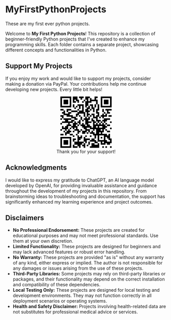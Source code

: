# MyFirstPythonProjects
 These are my first ever python projects.

Welcome to **My First Python Projects**! This repository is a collection of beginner-friendly Python projects that I've created to enhance my programming skills. Each folder contains a separate project, showcasing different concepts and functionalities in Python.

## Support My Projects

If you enjoy my work and would like to support my projects, consider making a donation via PayPal. Your contributions help me continue developing new projects. Every little bit helps!

<p align="center">
    <a href="https://www.paypal.com/donate/?hosted_button_id=NSFMYDYRMWMDY">
        <img src="./QRCode/QRCode.png" alt="Donate via PayPal" />
    </a>
    <br />
    Thank you for your support!
</p>


## Acknowledgments

I would like to express my gratitude to ChatGPT, an AI language model developed by OpenAI, for providing invaluable assistance and guidance throughout the development of my projects in this repository. From brainstorming ideas to troubleshooting and documentation, the support has significantly enhanced my learning experience and project outcomes.

## Disclaimers
- **No Professional Endorsement:** These projects are created for educational purposes and may not meet professional standards. Use them at your own discretion.
- **Limited Functionality:** These projects are designed for beginners and may lack advanced features or robust error handling.
- **No Warranty:** These projects are provided "as is" without any warranty of any kind, either express or implied. The author is not responsible for any damages or issues arising from the use of these projects.
- **Third-Party Libraries:** Some projects may rely on third-party libraries or packages, and their functionality may depend on the correct installation and compatibility of these dependencies.
- **Local Testing Only:** These projects are designed for local testing and development environments. They may not function correctly in all deployment scenarios or operating systems.
- **Health and Safety Disclaimer:** Projects involving health-related data are not substitutes for professional medical advice or services.


